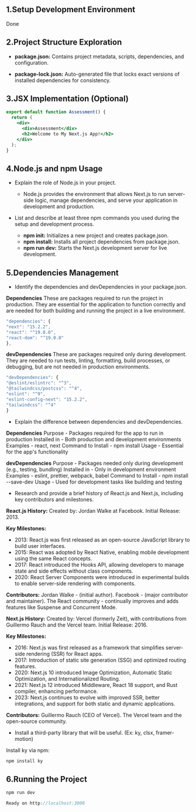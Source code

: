 ## 1.Setup Development Environment

Done

## 2.Project Structure Exploration

- **package.json:**
  Contains project metadata, scripts, dependencies, and configuration.

- **package-lock.json:**
  Auto-generated file that locks exact versions of installed dependencies for consistency.

## 3.JSX Implementation (Optional)

```jsx
export default function Assessment() {
  return (
    <div>
      <div>Assessment</div>
      <h2>Welcome to My Next.js App!</h2>
    </div>
  );
}
```

## 4.Node.js and npm Usage

- Explain the role of Node.js in your project.

  - Node.js provides the environment that allows Next.js to run server-side logic, manage dependencies, and serve your application in development and production.

- List and describe at least three npm commands you used during the setup and development process.
  - **npm init:** Initializes a new project and creates package.json.
  - **npm install:** Installs all project dependencies from package.json.
  - **npm run dev:** Starts the Next.js development server for live development.

## 5.Dependencies Management

- Identify the dependencies and devDependencies in your package.json.

**Dependencies**
These are packages required to run the project in production. They are essential for the application to function correctly and are needed for both building and running the project in a live environment.

```jsx
"dependencies": {
"next": "15.2.2",
"react": "^19.0.0",
"react-dom": "^19.0.0"
},
```

**devDependencies**
These are packages required only during development. They are needed to run tests, linting, formatting, build processes, or debugging, but are not needed in production environments.

```jsx
"devDependencies": {
"@eslint/eslintrc": "^3",
"@tailwindcss/postcss": "^4",
"eslint": "^9",
"eslint-config-next": "15.2.2",
"tailwindcss": "^4"
}
```

- Explain the difference between dependencies and devDependencies.

**Dependencies**
Purpose - Packages required for the app to run in production
Installed in - Both production and development environments
Examples - react, next
Command to Install - npm install <package-name>
Usage - Essential for the app's functionality

**devDependencies**
Purpose - Packages needed only during development (e.g., testing, bundling)
Installed in - Only in development environment
Examples - eslint, prettier, webpack, babel
Command to Install - npm install <package-name> --save-dev
Usage - Used for development tasks like building and testing

- Research and provide a brief history of React.js and Next.js, including key contributors and milestones.

**React.js History:**
Created by: Jordan Walke at Facebook.
Initial Release: 2013.

**Key Milestones:**

- 2013: React.js was first released as an open-source JavaScript library to build user interfaces.
- 2015: React was adopted by React Native, enabling mobile development using the same React concepts.
- 2017: React introduced the Hooks API, allowing developers to manage state and side effects without class components.
- 2020: React Server Components were introduced in experimental builds to enable server-side rendering with components.

**Contributors:**
Jordan Walke - (initial author).
Facebook - (major contributor and maintainer).
The React community - continually improves and adds features like Suspense and Concurrent Mode.

**Next.js History:**
Created by: Vercel (formerly Zeit), with contributions from Guillermo Rauch and the Vercel team.
Initial Release: 2016.

**Key Milestones:**

- 2016: Next.js was first released as a framework that simplifies server-side rendering (SSR) for React apps.
- 2017: Introduction of static site generation (SSG) and optimized routing features.
- 2020: Next.js 10 introduced Image Optimization, Automatic Static Optimization, and Internationalized Routing.
- 2021: Next.js 12 introduced Middleware, React 18 support, and Rust compiler, enhancing performance.
- 2023: Next.js continues to evolve with improved SSR, better integrations, and support for both static and dynamic applications.

**Contributors:**
Guillermo Rauch (CEO of Vercel).
The Vercel team and the open-source community.

- Install a third-party library that will be useful. (Ex: ky, clsx, framer-motion)

Install ky via npm:

```jsx
npm install ky
```

## 6.Running the Project

```jsx
npm run dev

Ready on http://localhost:3000
```
